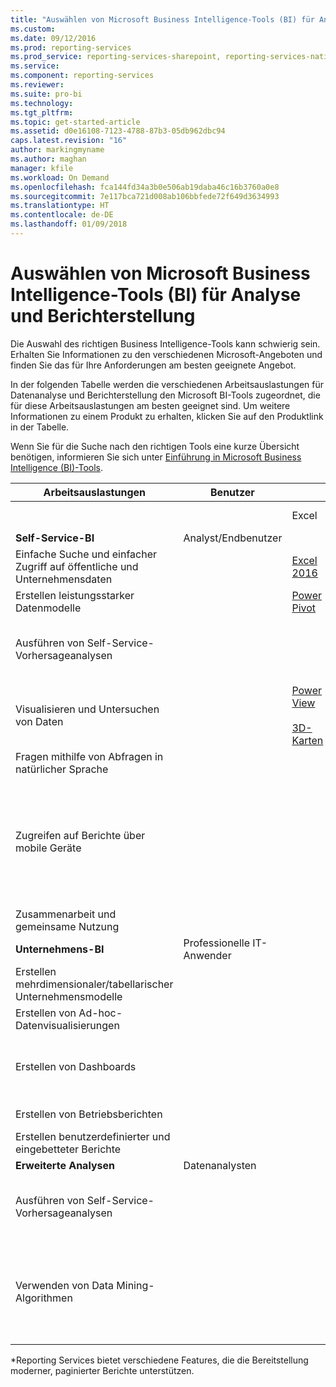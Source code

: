 ```yaml
---
title: "Auswählen von Microsoft Business Intelligence-Tools (BI) für Analyse und Berichterstellung | Microsoft-Dokumentation"
ms.custom: 
ms.date: 09/12/2016
ms.prod: reporting-services
ms.prod_service: reporting-services-sharepoint, reporting-services-native
ms.service: 
ms.component: reporting-services
ms.reviewer: 
ms.suite: pro-bi
ms.technology: 
ms.tgt_pltfrm: 
ms.topic: get-started-article
ms.assetid: d0e16108-7123-4788-87b3-05db962dbc94
caps.latest.revision: "16"
author: markingmyname
ms.author: maghan
manager: kfile
ms.workload: On Demand
ms.openlocfilehash: fca144fd34a3b0e506ab19daba46c16b3760a0e8
ms.sourcegitcommit: 7e117bca721d008ab106bbfede72f649d3634993
ms.translationtype: HT
ms.contentlocale: de-DE
ms.lasthandoff: 01/09/2018
---
```

# <a name="choosing-microsoft-business-intelligence-bi-tools-for-analysis-and-reporting"></a>Auswählen von Microsoft Business Intelligence-Tools (BI) für Analyse und Berichterstellung
Die Auswahl des richtigen Business Intelligence-Tools kann schwierig sein. Erhalten Sie Informationen zu den verschiedenen Microsoft-Angeboten und finden Sie das für Ihre Anforderungen am besten geeignete Angebot.

In der folgenden Tabelle werden die verschiedenen Arbeitsauslastungen für Datenanalyse und Berichterstellung den Microsoft BI-Tools zugeordnet, die für diese Arbeitsauslastungen am besten geeignet sind. Um weitere Informationen zu einem Produkt zu erhalten, klicken Sie auf den Produktlink in der Tabelle.  
  
 Wenn Sie für die Suche nach den richtigen Tools eine kurze Übersicht benötigen, informieren Sie sich unter [Einführung in Microsoft Business Intelligence (BI)-Tools](http://msdn.microsoft.com/library/dn655131.aspx).  
  
|Arbeitsauslastungen|Benutzer|||BI-Tools|||  
|---------------|----------|-|-|--------------|-|-|  
|||Excel|**SharePoint**|**SharePoint Online**|**Power BI**|**SQL Server**|  
|**Self-Service-BI**|Analyst/Endbenutzer||||||  
|Einfache Suche und einfacher Zugriff auf öffentliche und Unternehmensdaten||[Excel 2016](https://support.office.com/article/What-s-new-in-Excel-2016-for-Windows-5fdb9208-ff33-45b6-9e08-1f5cdb3a6c73?ui=en-US&rs=en-US&ad=US)|||[Azure Data Catalog](https://azure.microsoft.com/services/data-catalog/)||  
|Erstellen leistungsstarker Datenmodelle||[Power Pivot](https://support.office.com/article/Power-Pivot-Overview-and-Learning-f9001958-7901-4caa-ad80-028a6d2432ed?ui=en-US&rs=en-US&ad=US)|||[Power BI Desktop](https://powerbi.microsoft.com/documentation/powerbi-desktop-get-the-desktop/)||  
|Ausführen von Self-Service-Vorhersageanalysen||||||[Data Mining-Add-Ins für Excel](http://msdn.microsoft.com/library/dn282385.aspx) (Excel 2016 wird unterstützt)|  
|Visualisieren und Untersuchen von Daten||[Power View](https://support.office.com/article/Power-View-Explore-visualize-and-present-your-data-98268d31-97e2-42aa-a52b-a68cf460472e)<br /><br /> [3D-Karten](https://support.office.com/article/Visualize-your-data-in-3D-Maps-ce6b1d5c-4602-4dae-b487-91ec0268e75d)|||[Power BI Desktop](https://powerbi.microsoft.com/documentation/powerbi-desktop-get-the-desktop/)||  
|Fragen mithilfe von Abfragen in natürlicher Sprache|||||[Q & A](https://powerbi.microsoft.com/documentation/powerbi-service-q-and-a/)||  
|Zugreifen auf Berichte über mobile Geräte||||[HTML 5 (unterstützt die Anzeige von Dateien unter 10 MB)](create-deploy-and-manage-mobile-and-paginated-reports.md)<br/>(mithilfe der Power BI-Apps für mobile Geräte)|  
|Zusammenarbeit und gemeinsame Nutzung|||[SharePoint-Websites](http://go.microsoft.com/fwlink/?LinkId=391849)|[SharePoint-Teamwebsites](http://go.microsoft.com/fwlink/?LinkId=391850)|||  
|**Unternehmens-BI**|Professionelle IT-Anwender||||||  
|Erstellen mehrdimensionaler/tabellarischer Unternehmensmodelle||||||[Analysis Services](../analysis-services/analysis-services.md)|  
|Erstellen von Ad-hoc-Datenvisualisierungen|||[Power View für SharePoint](http://go.microsoft.com/fwlink/?LinkId=391858)||||  
|Erstellen von Dashboards|||[SharePoint-Dashboards](http://go.microsoft.com/fwlink/?LinkId=391859)<br /><br /> [PerformancePoint-Dienste](http://technet.microsoft.com/library/ee424392.aspx)||[Dashboards in Power BI](https://powerbi.microsoft.com/documentation/powerbi-service-dashboards/)||  
|Erstellen von Betriebsberichten||||||*[Reporting Services](create-deploy-and-manage-mobile-and-paginated-reports.md)|  
|Erstellen benutzerdefinierter und eingebetteter Berichte|||||[Power BI Embedded](create-deploy-and-manage-mobile-and-paginated-reports.md)|  
|**Erweiterte Analysen**|Datenanalysten||||||  
|Ausführen von Self-Service-Vorhersageanalysen||||||[Data Mining-Add-Ins für Excel](http://msdn.microsoft.com/library/dn282385.aspx) (Excel 2016 wird unterstützt)|  
|Verwenden von Data Mining-Algorithmen||||||[Data Mining in Analysis Services (Data Mining in Analysediensten)](../analysis-services/data-mining/data-mining-ssas.md)<br/><br/>[SQL Server R Services](https://msdn.microsoft.com/library/mt604845.aspx)|  
  
 *Reporting Services bietet verschiedene Features, die die Bereitstellung moderner, paginierter Berichte unterstützen.  
  
  
